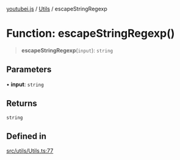 [youtubei.js](../../../README.md) / [Utils](../README.md) / escapeStringRegexp

# Function: escapeStringRegexp()

> **escapeStringRegexp**(`input`): `string`

## Parameters

• **input**: `string`

## Returns

`string`

## Defined in

[src/utils/Utils.ts:77](https://github.com/LuanRT/YouTube.js/blob/fc5571629eca037af7de03f4b903da6add1f300b/src/utils/Utils.ts#L77)
